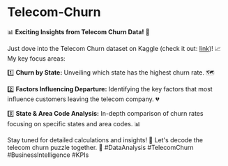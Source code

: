 # Telecom-Churn

📊 **Exciting Insights from Telecom Churn Data!** 🚀

Just dove into the Telecom Churn dataset on Kaggle (check it out: [link](your_kaggle_dataset_link))! 📈 My key focus areas:

1️⃣ **Churn by State:**
   Unveiling which state has the highest churn rate. 🗺️

2️⃣ **Factors Influencing Departure:**
   Identifying the key factors that most influence customers leaving the telecom company. 💔

3️⃣ **State & Area Code Analysis:**
   In-depth comparison of churn rates focusing on specific states and area codes. 📊

Stay tuned for detailed calculations and insights! 🧐 Let's decode the telecom churn puzzle together. 🚀 #DataAnalysis #TelecomChurn #BusinessIntelligence #KPIs
